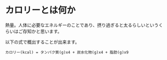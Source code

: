 # カロリーとは何か

熱量。人体に必要なエネルギーのことであり、摂り過ぎると太るらしいというくらいはご存知かと思います。

以下の式で概出することが出来ます。

    カロリー(kcal) = タンパク質(g)x4 + 炭水化物(g)x4 + 脂肪(g)x9



